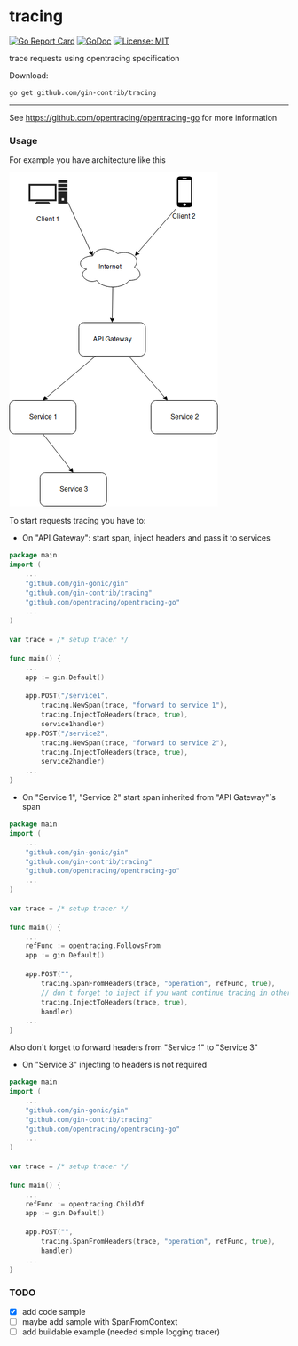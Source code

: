 # tracing
[![Go Report Card](https://goreportcard.com/badge/github.com/gin-contrib/tracing)](https://goreportcard.com/report/github.com/gin-contrib/tracing)
[![GoDoc](https://godoc.org/github.com/gin-contrib/tracing?status.png)](https://godoc.org/github.com/gin-contrib/tracing)
[![License: MIT](https://img.shields.io/badge/License-MIT-yellow.svg)](https://opensource.org/licenses/MIT)

trace requests using opentracing specification


Download:
```shell
go get github.com/gin-contrib/tracing
```

* * *

See https://github.com/opentracing/opentracing-go for more information

### Usage
For example you have architecture like this

![Example architecture](example_architecture.png)

To start requests tracing you have to:

* On "API Gateway": start span, inject headers and pass it to services
```go
package main
import (
    ...
    "github.com/gin-gonic/gin"
    "github.com/gin-contrib/tracing"
    "github.com/opentracing/opentracing-go"
    ...
)

var trace = /* setup tracer */

func main() {
    ...
    app := gin.Default()

    app.POST("/service1",
        tracing.NewSpan(trace, "forward to service 1"),
        tracing.InjectToHeaders(trace, true),
        service1handler)
    app.POST("/service2",
        tracing.NewSpan(trace, "forward to service 2"),
        tracing.InjectToHeaders(trace, true),
        service2handler)
    ...
}
```

* On "Service 1", "Service 2" start span inherited from "API Gateway"`s span
```go
package main
import (
    ...
    "github.com/gin-gonic/gin"
    "github.com/gin-contrib/tracing"
    "github.com/opentracing/opentracing-go"
    ...
)

var trace = /* setup tracer */

func main() {
    ...
    refFunc := opentracing.FollowsFrom
    app := gin.Default()

    app.POST("",
        tracing.SpanFromHeaders(trace, "operation", refFunc, true),
        // don`t forget to inject if you want continue tracing in other service
        tracing.InjectToHeaders(trace, true),
        handler)
    ...
}
```
Also don`t forget to forward headers from "Service 1" to "Service 3"
* On "Service 3" injecting to headers is not required
```go
package main
import (
    ...
    "github.com/gin-gonic/gin"
    "github.com/gin-contrib/tracing"
    "github.com/opentracing/opentracing-go"
    ...
)

var trace = /* setup tracer */

func main() {
    ...
    refFunc := opentracing.ChildOf
    app := gin.Default()

    app.POST("",
        tracing.SpanFromHeaders(trace, "operation", refFunc, true),
        handler)
    ...
}
```

### TODO
- [x] add code sample
- [ ] maybe add sample with SpanFromContext
- [ ] add buildable example (needed simple logging tracer)
